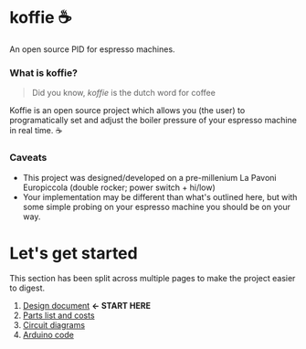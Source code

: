 # koffie ☕
An open source PID for espresso machines.

### What is koffie?
>  Did you know, *koffie* is the dutch word for coffee

Koffie is an open source project which allows you (the user) to programatically set and adjust the boiler pressure of your espresso machine in real time. ☕

### Caveats
- This project was designed/developed on a pre-millenium La Pavoni Europiccola (double rocker; power switch + hi/low)
- Your implementation may be different than what's outlined here, but with some simple probing on your espresso machine you should be on your way.

# Let's get started

This section has been split across multiple pages to make the project easier to digest.
1. [Design document](docs/design.md) **<- START HERE**
1. [Parts list and costs](docs/requirements.md)
1. [Circuit diagrams](docs/circuits.md)
1. [Arduino code](docs/arduino_code.md)
